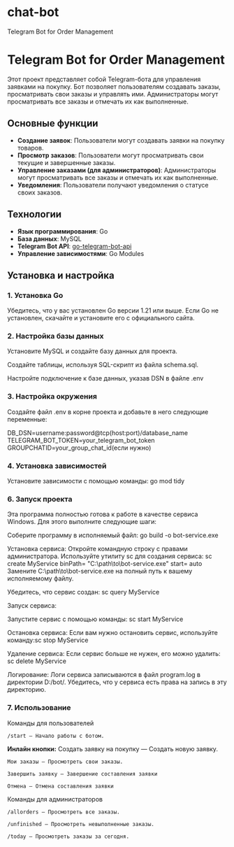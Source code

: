 # chat-bot
Telegram Bot for Order Management
# Telegram Bot for Order Management

Этот проект представляет собой Telegram-бота для управления заявками на покупку. Бот позволяет пользователям создавать заказы, просматривать свои заказы и управлять ими. Администраторы могут просматривать все заказы и отмечать их как выполненные.

## Основные функции

- **Создание заявок**: Пользователи могут создавать заявки на покупку товаров.
- **Просмотр заказов**: Пользователи могут просматривать свои текущие и завершенные заказы.
- **Управление заказами (для администраторов)**: Администраторы могут просматривать все заказы и отмечать их как выполненные.
- **Уведомления**: Пользователи получают уведомления о статусе своих заказов.

## Технологии

- **Язык программирования**: Go
- **База данных**: MySQL
- **Telegram Bot API**: [go-telegram-bot-api](https://github.com/go-telegram-bot-api/telegram-bot-api)
- **Управление зависимостями**: Go Modules

## Установка и настройка

### 1. Установка Go

Убедитесь, что у вас установлен Go версии 1.21 или выше. Если Go не установлен, скачайте и установите его с официального сайта.

### 2. Настройка базы данных

Установите MySQL и создайте базу данных для проекта.

Создайте таблицы, используя SQL-скрипт из файла schema.sql.

Настройте подключение к базе данных, указав DSN в файле .env

### 3. Настройка окружения

Создайте файл .env в корне проекта и добавьте в него следующие переменные:

DB_DSN=username:password@tcp(host:port)/database_name
TELEGRAM_BOT_TOKEN=your_telegram_bot_token
GROUPCHATID=your_group_chat_id(если нужно)

### 4. Установка зависимостей

Установите зависимости с помощью команды:
go mod tidy

### 6. Запуск проекта

Эта программа полностью готова к работе в качестве сервиса Windows. Для этого выполните следующие шаги:

Соберите программу в исполняемый файл:
go build -o bot-service.exe

Установка сервиса:
Откройте командную строку с правами администратора.
Используйте утилиту sc для создания сервиса:
sc create MyService binPath= "C:\path\to\bot-service.exe" start= auto
Замените C:\path\to\bot-service.exe на полный путь к вашему исполняемому файлу.

Убедитесь, что сервис создан:
sc query MyService

Запуск сервиса:

Запустите сервис с помощью команды:
sc start MyService

Остановка сервиса:
Если вам нужно остановить сервис, используйте команду:sc stop MyService

Удаление сервиса:
Если сервис больше не нужен, его можно удалить:
sc delete MyService

Логирование:
Логи сервиса записываются в файл program.log в директории D:/bot/. Убедитесь, что у сервиса есть права на запись в эту директорию.

### 7. Использование
Команды для пользователей

    /start — Начало работы с ботом.
    
**Инлайн кнопки:**
    Создать заявку на покупку — Создать новую заявку.

    Мои заказы — Просмотреть свои заказы.

    Завершить заявку — Завершение составления заявки

    Отмена — Отмена составления заявки

Команды для администраторов

    /allorders — Просмотреть все заказы.

    /unfinished — Просмотреть невыполненные заказы.

    /today — Просмотреть заказы за сегодня.

